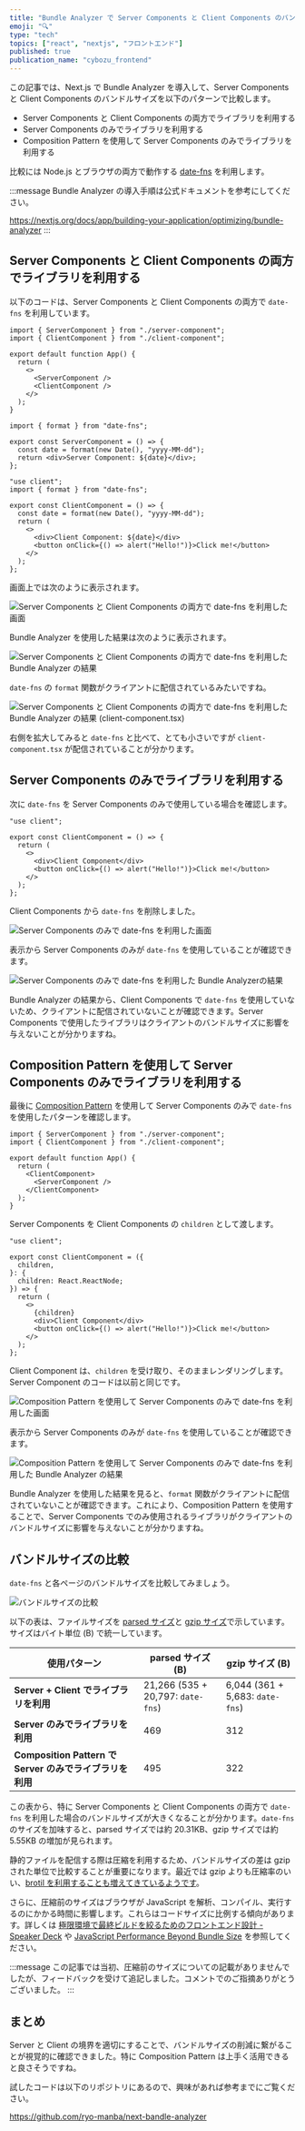 ```yaml
---
title: "Bundle Analyzer で Server Components と Client Components のバンドルサイズを可視化する"
emoji: "🔍"
type: "tech"
topics: ["react", "nextjs", "フロントエンド"]
published: true
publication_name: "cybozu_frontend"
---
```


この記事では、Next.js で Bundle Analyzer を導入して、Server Components と Client Components のバンドルサイズを以下のパターンで比較します。

- Server Components と Client Components の両方でライブラリを利用する
- Server Components のみでライブラリを利用する
- Composition Pattern を使用して Server Components のみでライブラリを利用する

比較には Node.js とブラウザの両方で動作する [date-fns](https://date-fns.org/) を利用します。

:::message
Bundle Analyzer の導入手順は公式ドキュメントを参考にしてください。

https://nextjs.org/docs/app/building-your-application/optimizing/bundle-analyzer
:::

## Server Components と Client Components の両方でライブラリを利用する

以下のコードは、Server Components と Client Components の両方で `date-fns` を利用しています。

```tsx:app/both-use-date-fns/page.tsx
import { ServerComponent } from "./server-component";
import { ClientComponent } from "./client-component";

export default function App() {
  return (
    <>
      <ServerComponent />
      <ClientComponent />
    </>
  );
}
```

```tsx:app/both-use-date-fns/server-component.tsx
import { format } from "date-fns";

export const ServerComponent = () => {
  const date = format(new Date(), "yyyy-MM-dd");
  return <div>Server Component: ${date}</div>;
};
```

```tsx:app/both-use-date-fns/client-component.tsx
"use client";
import { format } from "date-fns";

export const ClientComponent = () => {
  const date = format(new Date(), "yyyy-MM-dd");
  return (
    <>
      <div>Client Component: ${date}</div>
      <button onClick={() => alert("Hello!")}>Click me!</button>
    </>
  );
};
```

画面上では次のように表示されます。

![Server Components と Client Components の両方で `date-fns` を利用した画面](/images/next-bundle-analyzer/both-use-date-fns-page.png)

Bundle Analyzer を使用した結果は次のように表示されます。

![Server Components と Client Components の両方で `date-fns` を利用した Bundle Analyzer の結果](/images/next-bundle-analyzer/both-use-date-fns-bundle-analyzer.png)

`date-fns` の `format` 関数がクライアントに配信されているみたいですね。

![Server Components と Client Components の両方で `date-fns` を利用した Bundle Analyzer の結果 (client-component.tsx)](/images/next-bundle-analyzer/both-use-date-fns-client.png)

右側を拡大してみると `date-fns` と比べて、とても小さいですが `client-component.tsx` が配信されていることが分かります。

## Server Components のみでライブラリを利用する

次に `date-fns` を Server Components のみで使用している場合を確認します。

```tsx:app/server-only-use-date-fns/client-component.tsx
"use client";

export const ClientComponent = () => {
  return (
    <>
      <div>Client Component</div>
      <button onClick={() => alert("Hello!")}>Click me!</button>
    </>
  );
};
```

Client Components から `date-fns` を削除しました。

![Server Components のみで `date-fns` を利用した画面](/images/next-bundle-analyzer/server-only-use-date-fns-page.png)

表示から Server Components のみが `date-fns` を使用していることが確認できます。

![Server Components のみで `date-fns` を利用した Bundle Analyzerの結果](/images/next-bundle-analyzer/server-only-use-date-fns-bundle-analyzer.png)

Bundle Analyzer の結果から、Client Components で `date-fns` を使用していないため、クライアントに配信されていないことが確認できます。Server Components で使用したライブラリはクライアントのバンドルサイズに影響を与えないことが分かりますね。

## Composition Pattern を使用して Server Components のみでライブラリを利用する

最後に [Composition Pattern](https://nextjs.org/docs/app/building-your-application/rendering/composition-patterns#supported-pattern-passing-server-components-to-client-components-as-props) を使用して Server Components のみで `date-fns` を使用したパターンを確認します。

```tsx:app/composition-pattern/page.tsx
import { ServerComponent } from "./server-component";
import { ClientComponent } from "./client-component";

export default function App() {
  return (
    <ClientComponent>
      <ServerComponent />
    </ClientComponent>
  );
}
```

Server Components を Client Components の `children` として渡します。

```tsx:app/composition-pattern/client-component.tsx
"use client";

export const ClientComponent = ({
  children,
}: {
  children: React.ReactNode;
}) => {
  return (
    <>
      {children}
      <div>Client Component</div>
      <button onClick={() => alert("Hello!")}>Click me!</button>
    </>
  );
};
```

Client Component は、`children` を受け取り、そのままレンダリングします。
Server Component のコードは以前と同じです。

![Composition Pattern を使用して Server Components のみで `date-fns` を利用した画面](/images/next-bundle-analyzer/composition-pattern-page.png)

表示から Server Components のみが `date-fns` を使用していることが確認できます。

![Composition Pattern を使用して Server Components のみで `date-fns` を利用した Bundle Analyzer の結果](/images/next-bundle-analyzer/composition-pattern-bundle-analyzer.png)

Bundle Analyzer を使用した結果を見ると、`format` 関数がクライアントに配信されていないことが確認できます。これにより、Composition Pattern を使用することで、Server Components でのみ使用されるライブラリがクライアントのバンドルサイズに影響を与えないことが分かりますね。

## バンドルサイズの比較

`date-fns` と各ページのバンドルサイズを比較してみましょう。

![バンドルサイズの比較](/images/next-bundle-analyzer/bundle-size-comparison.png)

以下の表は、ファイルサイズを [parsed サイズ](https://github.com/webpack-contrib/webpack-bundle-analyzer?tab=readme-ov-file#parsed)と [gzip サイズ](https://github.com/webpack-contrib/webpack-bundle-analyzer?tab=readme-ov-file#gzip)で示しています。サイズはバイト単位 (B) で統一しています。

| 使用パターン                                             | parsed サイズ (B)                 | gzip サイズ (B)                 |
| -------------------------------------------------------- | --------------------------------- | ------------------------------- |
| **Server + Client でライブラリを利用**                   | 21,266 (535 + 20,797: `date-fns`) | 6,044 (361 + 5,683: `date-fns`) |
| **Server のみでライブラリを利用**                        | 469                               | 312                             |
| **Composition Pattern で Server のみでライブラリを利用** | 495                               | 322                             |

この表から、特に Server Components と Client Components の両方で `date-fns` を利用した場合のバンドルサイズが大きくなることが分かります。`date-fns` のサイズを加味すると、parsed サイズでは約 20.31KB、gzip サイズでは約 5.55KB の増加が見られます。

静的ファイルを配信する際は圧縮を利用するため、バンドルサイズの差は gzip された単位で比較することが重要になります。最近では gzip よりも圧縮率のいい、[brotil を利用することも増えてきているようです](https://blog.cloudflare.com/this-is-brotli-from-origin-ja-jp)。

さらに、圧縮前のサイズはブラウザが JavaScript を解析、コンパイル、実行するのにかかる時間に影響します。これらはコードサイズに比例する傾向があります。詳しくは [極限環境で最終ビルドを絞るためのフロントエンド設計 - Speaker Deck](https://speakerdeck.com/mizchi/ji-xian-huan-jing-dezui-zhong-birudowojiao-rutamenohurontoendoshe-ji?slide=7) や [JavaScript Performance Beyond Bundle Size](https://nolanlawson.com/2021/02/23/javascript-performance-beyond-bundle-size/) を参照してください。

:::message
この記事では当初、圧縮前のサイズについての記載がありませんでしたが、フィードバックを受けて追記しました。コメントでのご指摘ありがとうございました。
:::

## まとめ

Server と Client の境界を適切にすることで、バンドルサイズの削減に繋がることが視覚的に確認できました。特に Composition Pattern は上手く活用できると良さそうですね。

試したコードは以下のリポジトリにあるので、興味があれば参考までにご覧ください。

https://github.com/ryo-manba/next-bandle-analyzer
